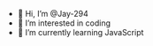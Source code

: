 - 👋 Hi, I’m @Jay-294
- 👀 I’m interested in coding
- 🌱 I’m currently learning JavaScript

<!---
Jay-294/Jay-294 is a ✨ special ✨ repository because its `README.md` (this file) appears on your GitHub profile.
You can click the Preview link to take a look at your changes.
--->

